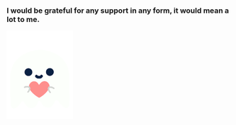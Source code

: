 ### I would be grateful for any support in any form, it would mean a lot to me.

<a href="https://github.com/MarekSklar">
<img src="https://github.com/MarekSklar/MarekSklar/blob/master/ghostHeart.gif?raw=true" width="150">
</a>

